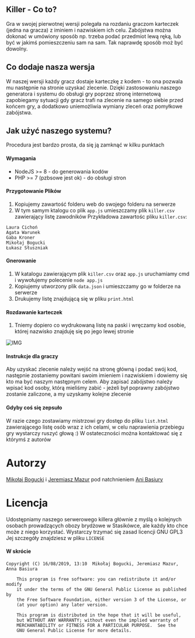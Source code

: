 ## Killer - Co to?
Gra w swojej pierwotnej wersji polegała na rozdaniu graczom karteczek (jedna na gracza) z iminiem i nazwiskiem ich celu.
Zabójstwa można dokonać w umówiony sposób np. trzeba podać przedmiot lewą ręką, lub być w jakimś pomieszczeniu sam na sam.
Tak naprawdę sposób moż być dowolny.

## Co dodaje nasza wersja
W naszej wersji każdy gracz dostaje karteczkę z kodem - to ona pozwala mu następnie na stronie uzyskać zlecenie.
Dzięki zastosowaniu naszego generatora i systemu do obsługi gry poprzez stronę internetową zapobiegamy sytuacji gdy gracz trafi na zlecenie na samego siebie przed końcem gry, a dodatkowo uniemożliwia wymiany zleceń oraz pomyłkowe zabójstwa.

## Jak użyć naszego systemu?
Procedura jest bardzo prosta, da się ją zamknąć w kilku punktach
 
#### Wymagania
* NodeJS >= 8 - do generowania kodów
* PHP >= 7 (pzbsowe jest ok) - do obsługi stron

#### Przygotowanie Plików
1. Kopiujemy zawartość folderu web do swojego folderu na serwerze
2. W tym samym ktalogu co plik `app.js` umieszczamy plik `killer.csv` zawierający listę zawodników 
Przykładowa zawartośc pliku `killer.csv`:
```csv
Laura Cichoń
Agata Warunek
Gaba Kroner
Mikołaj Bogucki
Łukasz Słuszniak
```

#### Gnerowanie 
1. W katalogu zawierającym plik `killer.csv` oraz `app.js` uruchamiamy cmd i wywołujemy polecenie `node app.js`
2. Kopiujemy utworzony plik `data.json` i umieszczamy go w folderze na serwerze
3. Drukujemy listę znajdującą się w pliku `print.html`

#### Rozdawanie karteczek
1. Tniemy dopiero co wydrukowaną listę na paski i wręczamy kod osobie, której nazwisko znajduję się po jego lewej stronie

![IMG](https://fedox.pl/i/1TNjePRQ8Vx6gsmV)

#### Instrukcje dla graczy
Aby uzyskać zlecenie należy wejść na stronę główną i podać swój kod, następnie zostaniemy powitani swoim imieniem i nazwiskiem i dowiemy się kto ma być naszym następnym celem.
Aby zapisać zabójstwo należy wpisać kod osoby, którą mieliśmy zabić - jeżeli był poprawny zabójstwo zostanie zaliczone, a my uzyskamy kolejne zlecenie

#### Gdyby coś się zepsuło
W razie czego zostawiamy mistrzowi gry dostęp do pliku `list.html` zawierającego listę osób wraz z ich celami, w celu naprawienia przebiegu gry wystarczy ruszyć głową :)
W ostateczności można kontaktować się z którymś z autorów

# Autorzy
[Mikołaj Bogucki](https://www.facebook.com/mmbogus) i [Jeremiasz Mazur](https://www.facebook.com/profile.php?id=100010091221795) pod natchnieniem [Ani Basiury](https://www.facebook.com/profile.php?id=100013693023314)

# Licencja
Udostępniamy naszego serwerowego killera głównie z myślą o kolejnych osobach prowadzących obozy brydżowe w Stasikówce,
ale każdy kto chce może z niego korzystać. Wystarczy trzymać się zasad licencji GNU GPL3
Jej szczegóły znajdziesz w pliku `LICENSE`


#### W skrócie

 ```
Copyright (C) 16/08/2019, 13:10  Mikołaj Bogucki, Jeremiasz Mazur, Anna Basiura

     This program is free software: you can redistribute it and/or modify
     it under the terms of the GNU General Public License as published by
     the Free Software Foundation, either version 3 of the License, or
     (at your option) any later version.
 
     This program is distributed in the hope that it will be useful,
     but WITHOUT ANY WARRANTY; without even the implied warranty of
     MERCHANTABILITY or FITNESS FOR A PARTICULAR PURPOSE.  See the
     GNU General Public License for more details.
```